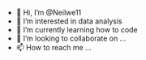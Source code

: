 - 👋 Hi, I’m @Neilwe11
- 👀 I’m interested in data analysis
- 🌱 I’m currently learning how to code
- 💞️ I’m looking to collaborate on ...
- 📫 How to reach me ...

<!---
Neilwe11/Neilwe11 is a ✨ special ✨ repository because its `README.md` (this file) appears on your GitHub profile.
You can click the Preview link to take a look at your changes.
--->
